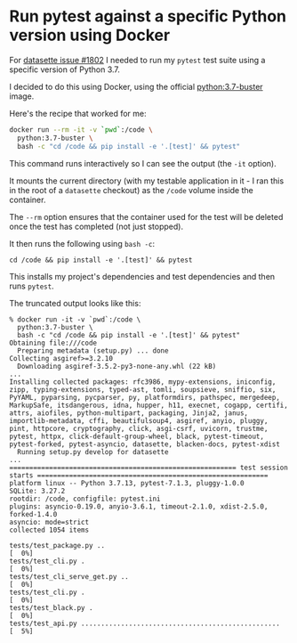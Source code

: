 # Run pytest against a specific Python version using Docker

For [datasette issue #1802](https://github.com/simonw/datasette/issues/1802) I needed to run my `pytest` test suite using a specific version of Python 3.7.

I decided to do this using Docker, using the official [python:3.7-buster](https://hub.docker.com/_/python/tags?page=1&name=3.7-buster) image.

Here's the recipe that worked for me:
```bash
docker run --rm -it -v `pwd`:/code \
  python:3.7-buster \
  bash -c "cd /code && pip install -e '.[test]' && pytest"
```

This command runs interactively so I can see the output (the `-it` option).

It mounts the current directory (with my testable application in it - I ran this in the root of a `datasette` checkout) as the `/code` volume inside the container.

The `--rm` option ensures that the container used for the test will be deleted once the test has completed (not just stopped).

It then runs the following using `bash -c`:

    cd /code && pip install -e '.[test]' && pytest

This installs my project's dependencies and test dependencies and then runs `pytest`.

The truncated output looks like this:
```
% docker run -it -v `pwd`:/code \
  python:3.7-buster \
  bash -c "cd /code && pip install -e '.[test]' && pytest"
Obtaining file:///code
  Preparing metadata (setup.py) ... done
Collecting asgiref>=3.2.10
  Downloading asgiref-3.5.2-py3-none-any.whl (22 kB)
...
Installing collected packages: rfc3986, mypy-extensions, iniconfig, zipp, typing-extensions, typed-ast, tomli, soupsieve, sniffio, six, PyYAML, pyparsing, pycparser, py, platformdirs, pathspec, mergedeep, MarkupSafe, itsdangerous, idna, hupper, h11, execnet, cogapp, certifi, attrs, aiofiles, python-multipart, packaging, Jinja2, janus, importlib-metadata, cffi, beautifulsoup4, asgiref, anyio, pluggy, pint, httpcore, cryptography, click, asgi-csrf, uvicorn, trustme, pytest, httpx, click-default-group-wheel, black, pytest-timeout, pytest-forked, pytest-asyncio, datasette, blacken-docs, pytest-xdist
  Running setup.py develop for datasette
...
========================================================= test session starts ==========================================================
platform linux -- Python 3.7.13, pytest-7.1.3, pluggy-1.0.0
SQLite: 3.27.2
rootdir: /code, configfile: pytest.ini
plugins: asyncio-0.19.0, anyio-3.6.1, timeout-2.1.0, xdist-2.5.0, forked-1.4.0
asyncio: mode=strict
collected 1054 items                                                                                                                   

tests/test_package.py ..                                                                                                         [  0%]
tests/test_cli.py .                                                                                                              [  0%]
tests/test_cli_serve_get.py ..                                                                                                   [  0%]
tests/test_cli.py .                                                                                                              [  0%]
tests/test_black.py .                                                                                                            [  0%]
tests/test_api.py ..................................................                                                             [  5%]
```
